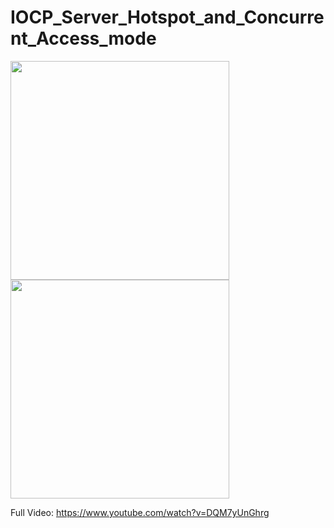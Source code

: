 # IOCP_Server_Hotspot_and_Concurrent_Access_mode

<img src="https://user-images.githubusercontent.com/32826146/93977710-dc96ce00-fdb5-11ea-8061-e217382ae992.gif" widht="350" height="350"></img>
<img src="https://user-images.githubusercontent.com/32826146/93977717-ddc7fb00-fdb5-11ea-97b2-13f897e38eea.gif" widht="350" height="350"></img>

Full Video: https://www.youtube.com/watch?v=DQM7yUnGhrg
